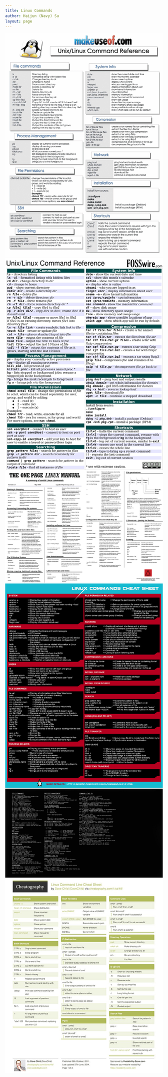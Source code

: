 ```yaml
---
title: Linux Commands
author: Haijun (Navy) Su
layout: page
---
```


[![Linux-comand-reference-by-makeuseof](/images/cheatsheets/Linux-comand-reference-by-makeuseof.jpg)](/images/cheatsheets/Linux-comand-reference-by-makeuseof.jpg)
[![Linux-comand-reference-by-fosswire](/images/cheatsheets/Linux-comand-reference-by-fosswire.jpg)](/images/cheatsheets/Linux-comand-reference-by-fosswire.jpg)
[![Linux-one-page-manual](/images/cheatsheets/Linux-one-page-manual.jpg)](/images/cheatsheets/Linux-one-page-manual.jpg)
[![Linux-comand-cheatshet](/images/cheatsheets/Linux-comand-cheatsheet.jpg)](/images/cheatsheets/Linux-comand-cheatsheet.jpg)
[![Linux-comand-line-cheatsheet](/images/cheatsheets/Linux-comand-line-cheatsheet-01.jpg)](/images/cheatsheets/Linux-comand-line-cheatsheet-01.jpg)
[![Linux-comand-line-cheatsheet](/images/cheatsheets/Linux-comand-line-cheatsheet-02.jpg)](/images/cheatsheets/Linux-comand-line-cheatsheet-02.jpg)

